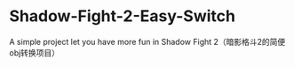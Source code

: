 # Shadow-Fight-2-Easy-Switch
A simple project let you have more fun in Shadow Fight 2（暗影格斗2的简便obj转换项目）

